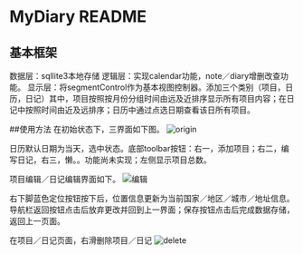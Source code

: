 # MyDiary README
## 基本框架
数据层：sqllite3本地存储
逻辑层：实现calendar功能，note／diary增删改查功能。
显示层：将segmentControl作为基本视图控制器。添加三个类别（项目，日历，日记）其中，项目按照按月份分组时间由远及近排序显示所有项目内容；在日记中按照时间由近及远排序；日历中通过点选日期查看该日所有项目。

##使用方法
在初始状态下，三界面如下图。
![origin](https://github.com/tinoryj/MyDiary/raw/test/README/media/origin.png)

日历默认日期为当天，选中状态。底部toolbar按钮：右一，添加项目；右二，编写日记，右三，懒。。功能尚未实现；左侧显示项目总数。

项目编辑／日记编辑界面如下。
![编辑](https://github.com/tinoryj/MyDiary/raw/test/README/media/Untitled.png)

右下脚蓝色定位按钮按下后，位置信息更新为当前国家／地区／城市／地址信息。导航栏返回按钮点击后放弃更改并回到上一界面；保存按钮点击后完成数据存储，返回上一页面。

在项目／日记页面，右滑删除项目／日记
![delete](https://github.com/tinoryj/MyDiary/raw/test/README/media/delete.png)

